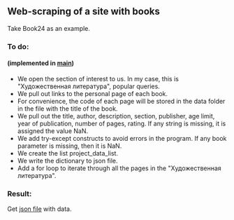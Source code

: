 ## Web-scraping of a site with books
Take Book24 as an example.
### To do:
#### (implemented in [main](https://github.com/ksenia57/Scrap-book/blob/master/main.py))
+ We open the section of interest to us. In my case, this is "Художественная литература", popular queries.
+ We pull out links to the personal page of each book.
+ For convenience, the code of each page will be stored in the data folder in the file with the title of the book.
+ We pull out the title, author, description, section, publisher, age limit, year of publication, number of pages, rating. If any string is missing, it is assigned the value NaN.
+ We add try-except constructs to avoid errors in the program. If any book parameter is missing, then it is NaN.
+ We create the list project_data_list.
+ We write the dictionary to json file.
+ Add a for loop to iterate through all the pages in the "Художественная литература".
### Result:
Get [json file](https://github.com/ksenia57/Scrap-book/blob/master/project_book.json) with data.